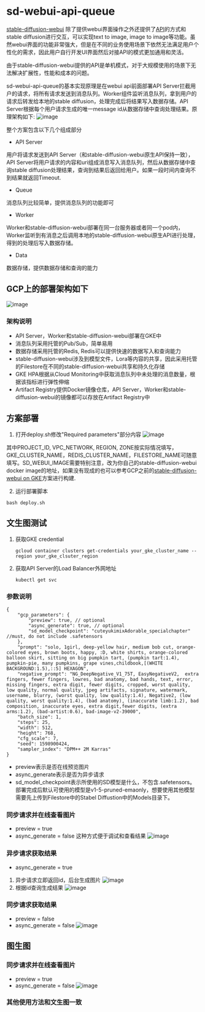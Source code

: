 # sd-webui-api-queue
[stable-diffusion-webui](https://github.com/AUTOMATIC1111/stable-diffusion-webui) 除了提供webui界面操作之外还提供了[API](https://github.com/AUTOMATIC1111/stable-diffusion-webui/wiki/API)的方式和stable diffusion进行交互，可以实现text to image, image to image等功能。虽然webui界面的功能非常强大，但是在不同的业务使用场景下依然无法满足用户个性化的需求，因此用户自行开发UI界面然后对接API的模式更加通用和灵活。

由于stable-diffusion-webui提供的API是单机模式，对于大规模使用的场景下无法解决扩展性，性能和成本的问题。

sd-webui-api-queue的基本实现原理是在webui api前面部署API Server拦截用户的请求，将所有请求发送到消息队列。Worker组件监听消息队列，拿到用户的请求后转发给本地的stable diffusion，处理完成后将结果写入数据存储。API Server根据每个用户请求生成的唯一message id从数据存储中查询处理结果。原理架构如下:
![image](https://github.com/hellof20/sd-webui-api-queue/assets/8756642/b5f81da6-9822-4c78-a1d9-57bb9c99ed22)

整个方案包含以下几个组成部分
- API Server

用户将请求发送到API Server（和stable-diffusion-webui原生API保持一致），API Server将用户请求的内容和uri组成消息写入消息队列，然后从数据存储中查询stable diffusion处理结果，查询到结果后返回给用户。如果一段时间内查询不到结果就返回Timeout.
- Queue

消息队列比较简单，提供消息队列的功能即可
- Worker

Worker和stable-diffusion-webui部署在同一台服务器或者同一个pod内，Worker监听到有消息之后调用本地的stable-diffusion-webui原生API进行处理，得到的处理后写入数据存储。
- Data

数据存储，提供数据存储和查询的能力

## GCP上的部署架构如下
![image](https://github.com/hellof20/sd-webui-api-queue/assets/8756642/4daef31c-370d-4e6d-8404-3cd6f95bdc09)

### 架构说明
- API Server，Worker和stable-diffusion-webui部署在GKE中
- 消息队列采用托管的Pub/Sub，简单易用
- 数据存储采用托管的Redis, Redis可以提供快速的数据写入和查询能力
- stable-diffusion-webui涉及到模型文件，Lora等内容的共享，因此采用托管的Filestore在不同的stable-diffusion-webui共享和持久化存储
- GKE HPA根据从Cloud Monitoring中获取消息队列中未处理的消息数量，根据该指标进行弹性伸缩
- Artifact Registry提供Docker镜像仓库，API Server，Worker和stable-diffusion-webui的镜像都可以存放在Artifact Registry中

## 方案部署
1. 打开deploy.sh修改"Required parameters"部分内容
   ![image](https://github.com/hellof20/sd-webui-api-queue/assets/8756642/51140f0f-e619-4169-b933-672f96f936fd)

其中PROJECT_ID, VPC_NETWORK, REGION, ZONE按实际情况填写，GKE_CLUSTER_NAME，REDIS_CLUSTER_NAME，FILESTORE_NAME可随意填写。SD_WEBUI_IMAGE需要特别注意，改为你自己的stable-diffusion-webui docker image的地址，如果没有现成的也可以参考GCP之前的[stable-diffusion-webui on GKE](https://github.com/GoogleCloudPlatform/stable-diffusion-on-gcp/tree/main/Stable-Diffusion-UI-GKE)方案进行构建.

2. 运行部署脚本
```
bash deploy.sh
```

## 文生图测试
1. 获取GKE credential
   ```
   gcloud container clusters get-credentials your_gke_cluster_name --region your_gke_clsuter_region
   ```
2. 获取API Server的Load Balancer外网地址
   ```
   kubectl get svc
   ```
### 参数说明
```
{
    "gcp_parameters": {
        "preview": true, // optional
        "async_generate": true, // optional
        "sd_model_checkpoint": "cuteyukimixAdorable_specialchapter" //must, do not include .safetensors
    },
    "prompt": "solo, 1girl, deep-yellow hair, medium bob cut, orange-colored eyes, brown boots, happy, :D, white shirts, orange-colored balloon skirt, sitting on big pumpkin tart, (pumpkin tart:1.4), pumpkin-pie, many pumpkins, grape vines,childbook,[(WHITE BACKGROUND:1.5),::5] HEXAGON",
    "negative_prompt": "NG_DeepNegative_V1_75T, EasyNegativeV2,  extra fingers, fewer fingers, lowres, bad anatomy, bad hands, text, error, missing fingers, extra digit, fewer digits, cropped, worst quality, low quality, normal quality, jpeg artifacts, signature, watermark, username, blurry, (worst quality, low quality:1.4), Negative2, (low quality, worst quality:1.4), (bad anatomy), (inaccurate limb:1.2), bad composition, inaccurate eyes, extra digit,fewer digits, (extra arms:1.2), (bad-artist:0.6), bad-image-v2-39000",
    "batch_size": 1,
    "steps": 25,
    "width": 512,
    "height": 768,
    "cfg_scale": 7,
    "seed": 1598900424,
    "sampler_index": "DPM++ 2M Karras"
}
```
- preview表示是否在线预览图片
- async_generate表示是否为异步请求
- sd_model_checkpoint表示所使用的SD模型是什么，不包含.safetensors。部署完成后默认可使用的模型是v1-5-pruned-emaonly，想要使用其他模型需要先上传到Filestore中的Stabel Diffustion中的Models目录下。

### 同步请求并在线查看图片
- preview = true
- async_generate = false
这种方式便于调试和查看结果
![image](https://github.com/hellof20/sd-webui-api-queue/assets/8756642/6d65130a-c480-476b-99ff-534e8d8f8b06)

   
### 异步请求获取结果
- async_generate = true
1. 异步请求立即返回id，后台生成图片
![image](https://github.com/hellof20/sd-webui-api-queue/assets/8756642/f697c793-e11b-4ddf-9af7-f2d266167ecf)
2. 根据id查询生成结果
![image](https://github.com/hellof20/sd-webui-api-queue/assets/8756642/97ff508f-86e4-494b-8d3a-541ba576e03f)

### 同步请求获取结果
- preview = false
- async_generate = false
![image](https://github.com/hellof20/sd-webui-api-queue/assets/8756642/6d4a8371-9c42-4d42-b1fa-f64b2137f0c6)


## 图生图

### 同步请求并在线查看图片
- preview = true
- async_generate = false
![image](https://github.com/hellof20/sd-webui-api-queue/assets/8756642/63e39270-122a-4b01-a6a4-6266299bada4)

### 其他使用方法和文生图一致



